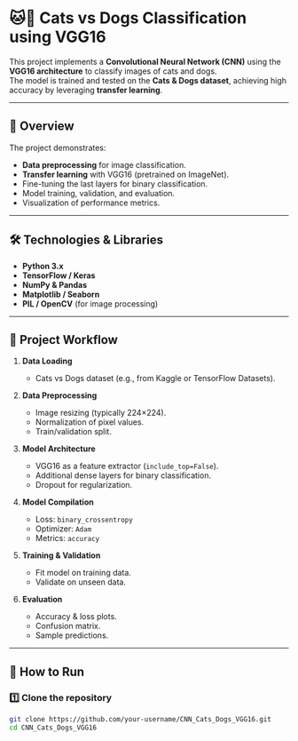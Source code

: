 # 🐱🐶 Cats vs Dogs Classification using VGG16

This project implements a **Convolutional Neural Network (CNN)** using the **VGG16 architecture** to classify images of cats and dogs.  
The model is trained and tested on the **Cats & Dogs dataset**, achieving high accuracy by leveraging **transfer learning**.

---

## 📌 Overview

The project demonstrates:
- **Data preprocessing** for image classification.
- **Transfer learning** with VGG16 (pretrained on ImageNet).
- Fine-tuning the last layers for binary classification.
- Model training, validation, and evaluation.
- Visualization of performance metrics.

---

## 🛠️ Technologies & Libraries

- **Python 3.x**
- **TensorFlow / Keras**
- **NumPy & Pandas**
- **Matplotlib / Seaborn**
- **PIL / OpenCV** (for image processing)

---

## 📂 Project Workflow

1. **Data Loading**
   - Cats vs Dogs dataset (e.g., from Kaggle or TensorFlow Datasets).
   
2. **Data Preprocessing**
   - Image resizing (typically 224×224).
   - Normalization of pixel values.
   - Train/validation split.

3. **Model Architecture**
   - VGG16 as a feature extractor (`include_top=False`).
   - Additional dense layers for binary classification.
   - Dropout for regularization.

4. **Model Compilation**
   - Loss: `binary_crossentropy`
   - Optimizer: `Adam`
   - Metrics: `accuracy`

5. **Training & Validation**
   - Fit model on training data.
   - Validate on unseen data.

6. **Evaluation**
   - Accuracy & loss plots.
   - Confusion matrix.
   - Sample predictions.

---

## 🚀 How to Run

### 1️⃣ Clone the repository
```bash
git clone https://github.com/your-username/CNN_Cats_Dogs_VGG16.git
cd CNN_Cats_Dogs_VGG16
